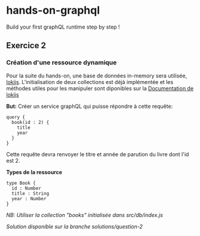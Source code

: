 # hands-on-graphql
Build your first graphQL runtime step by step !

## Exercice 2

### Création d'une ressource dynamique
Pour la suite du hands-on, une base de données in-memory sera utilisée, [lokijs](http://lokijs.org/).
L'initialisation de deux collections est déjà implémentée et les méthodes utiles pour les manipuler sont diponibles sur la [Documentation de lokijs](https://rawgit.com/techfort/LokiJS/master/jsdoc/Collection.html)

**But:** Créer un service graphQL qui puisse répondre à cette requête:
```
query {
  book(id : 2) {
    title
    year
  }
}
```
Cette requête devra renvoyer le titre et année de parution du livre dont l'id est 2.

**Types de la ressource**
 ```
 type Book {
   id : Number
   title : String
   year : Number
 }
 ```

 _NB: Utiliser la collection "books" initialisée dans src/db/index.js_

 _Solution disponible sur la branche solutions/question-2_
